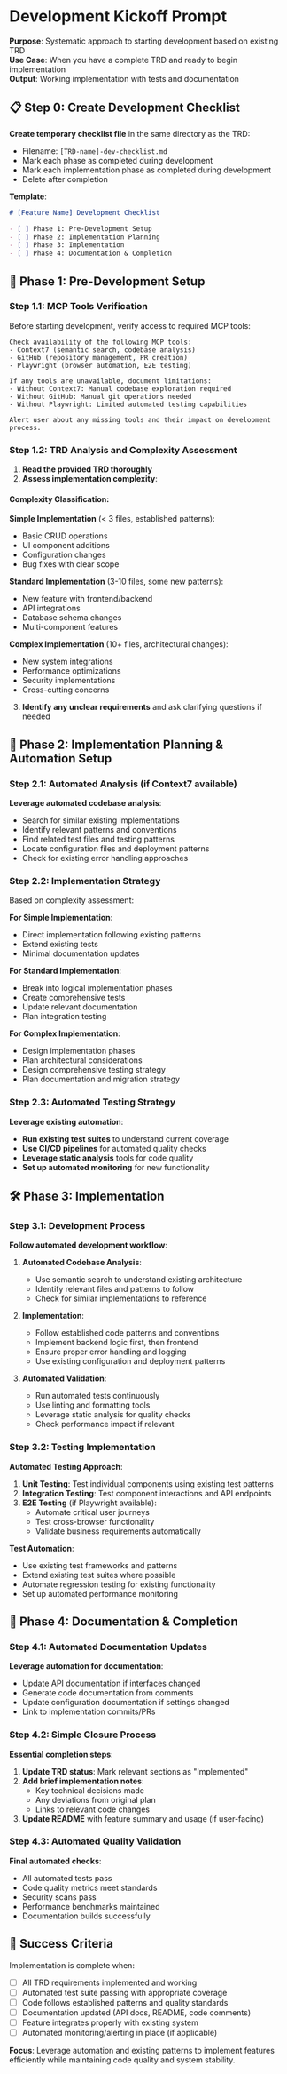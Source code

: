 # Development Kickoff Prompt

**Purpose**: Systematic approach to starting development based on existing TRD  
**Use Case**: When you have a complete TRD and ready to begin implementation  
**Output**: Working implementation with tests and documentation

## 📋 Step 0: Create Development Checklist

**Create temporary checklist file** in the same directory as the TRD:
- Filename: `[TRD-name]-dev-checklist.md`
- Mark each phase as completed during development
- Mark each implementation phase as completed during development
- Delete after completion

**Template**:
```markdown
# [Feature Name] Development Checklist

- [ ] Phase 1: Pre-Development Setup
- [ ] Phase 2: Implementation Planning
- [ ] Phase 3: Implementation
- [ ] Phase 4: Documentation & Completion
```

## 🚀 Phase 1: Pre-Development Setup

### Step 1.1: MCP Tools Verification
Before starting development, verify access to required MCP tools:

```
Check availability of the following MCP tools:
- Context7 (semantic search, codebase analysis)
- GitHub (repository management, PR creation)
- Playwright (browser automation, E2E testing)

If any tools are unavailable, document limitations:
- Without Context7: Manual codebase exploration required
- Without GitHub: Manual git operations needed
- Without Playwright: Limited automated testing capabilities

Alert user about any missing tools and their impact on development process.
```

### Step 1.2: TRD Analysis and Complexity Assessment
1. **Read the provided TRD thoroughly**
2. **Assess implementation complexity**:

#### Complexity Classification:
**Simple Implementation** (< 3 files, established patterns):
- Basic CRUD operations
- UI component additions
- Configuration changes
- Bug fixes with clear scope

**Standard Implementation** (3-10 files, some new patterns):
- New feature with frontend/backend
- API integrations
- Database schema changes
- Multi-component features

**Complex Implementation** (10+ files, architectural changes):
- New system integrations
- Performance optimizations
- Security implementations
- Cross-cutting concerns

3. **Identify any unclear requirements** and ask clarifying questions if needed

## 🔄 Phase 2: Implementation Planning & Automation Setup

### Step 2.1: Automated Analysis (if Context7 available)
**Leverage automated codebase analysis**:
- Search for similar existing implementations
- Identify relevant patterns and conventions
- Find related test files and testing patterns
- Locate configuration files and deployment patterns
- Check for existing error handling approaches

### Step 2.2: Implementation Strategy
Based on complexity assessment:

**For Simple Implementation**:
- Direct implementation following existing patterns
- Extend existing tests
- Minimal documentation updates

**For Standard Implementation**:
- Break into logical implementation phases
- Create comprehensive tests
- Update relevant documentation
- Plan integration testing

**For Complex Implementation**:
- Design implementation phases
- Plan architectural considerations
- Design comprehensive testing strategy
- Plan documentation and migration strategy

### Step 2.3: Automated Testing Strategy
**Leverage existing automation**:
- **Run existing test suites** to understand current coverage
- **Use CI/CD pipelines** for automated quality checks
- **Leverage static analysis** tools for code quality
- **Set up automated monitoring** for new functionality

## 🛠️ Phase 3: Implementation

### Step 3.1: Development Process
**Follow automated development workflow**:

1. **Automated Codebase Analysis**:
   - Use semantic search to understand existing architecture
   - Identify relevant files and patterns to follow
   - Check for similar implementations to reference

2. **Implementation**:
   - Follow established code patterns and conventions
   - Implement backend logic first, then frontend
   - Ensure proper error handling and logging
   - Use existing configuration and deployment patterns

3. **Automated Validation**:
   - Run automated tests continuously
   - Use linting and formatting tools
   - Leverage static analysis for quality checks
   - Check performance impact if relevant

### Step 3.2: Testing Implementation
**Automated Testing Approach**:

1. **Unit Testing**: Test individual components using existing test patterns
2. **Integration Testing**: Test component interactions and API endpoints
3. **E2E Testing** (if Playwright available):
   - Automate critical user journeys
   - Test cross-browser functionality
   - Validate business requirements automatically

**Test Automation**:
- Use existing test frameworks and patterns
- Extend existing test suites where possible
- Automate regression testing for existing functionality
- Set up automated performance monitoring

## 📝 Phase 4: Documentation & Completion

### Step 4.1: Automated Documentation Updates
**Leverage automation for documentation**:
- Update API documentation if interfaces changed
- Generate code documentation from comments
- Update configuration documentation if settings changed
- Link to implementation commits/PRs

### Step 4.2: Simple Closure Process
**Essential completion steps**:
1. **Update TRD status**: Mark relevant sections as "Implemented"
2. **Add brief implementation notes**:
   - Key technical decisions made
   - Any deviations from original plan
   - Links to relevant code changes
3. **Update README** with feature summary and usage (if user-facing)

### Step 4.3: Automated Quality Validation
**Final automated checks**:
- All automated tests pass
- Code quality metrics meet standards
- Security scans pass
- Performance benchmarks maintained
- Documentation builds successfully

## 🎯 Success Criteria

Implementation is complete when:
- [ ] All TRD requirements implemented and working
- [ ] Automated test suite passing with appropriate coverage
- [ ] Code follows established patterns and quality standards
- [ ] Documentation updated (API docs, README, code comments)
- [ ] Feature integrates properly with existing system
- [ ] Automated monitoring/alerting in place (if applicable)

**Focus**: Leverage automation and existing patterns to implement features efficiently while maintaining code quality and system stability. 